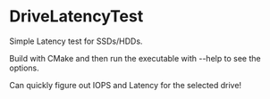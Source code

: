 # DriveLatencyTest
Simple Latency test for SSDs/HDDs. 

Build with CMake and then run the executable with --help to see the options. 

Can quickly figure out IOPS and Latency for the selected drive!
